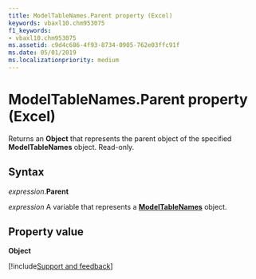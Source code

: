 ```yaml
---
title: ModelTableNames.Parent property (Excel)
keywords: vbaxl10.chm953075
f1_keywords:
- vbaxl10.chm953075
ms.assetid: c9d4c686-4f93-8734-0905-762e03ffc91f
ms.date: 05/01/2019
ms.localizationpriority: medium
---
```



# ModelTableNames.Parent property (Excel)

Returns an **Object** that represents the parent object of the specified **ModelTableNames** object. Read-only.


## Syntax

_expression_.**Parent**

_expression_ A variable that represents a **[ModelTableNames](Excel.modeltablenames.md)** object.


## Property value

**Object**



[!include[Support and feedback](~/includes/feedback-boilerplate.md)]